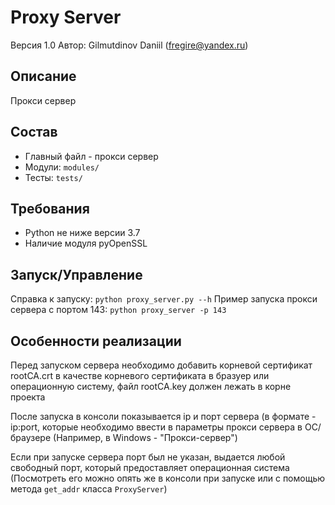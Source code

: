 # Proxy Server
Версия 1.0
Автор: Gilmutdinov Daniil (fregire@yandex.ru)

## Описание
Прокси сервер 

## Состав
- Главный файл - прокси сервер
- Модули: `modules/`
- Тесты: `tests/`

## Требования
- Python не ниже версии 3.7
- Наличие модуля pyOpenSSL

## Запуск/Управление
Справка к запуску: `python proxy_server.py --h`
Пример запуска прокси сервера с портом 143: `python proxy_server -p 143`

## Особенности реализации
Перед запуском сервера необходимо добавить корневой сертификат rootCA.crt в
качестве корневого сертификата в бразуер или операционную систему, файл rootCA.key 
должен лежать в корне проекта

После запуска в консоли показывается ip и порт сервера (в формате - ip:port, 
которые необходимо ввести в параметры прокси сервера в ОС/браузере 
(Например, в Windows - "Прокси-сервер")

Если при запуске сервера порт был не указан, выдается любой свободный порт,
который предоставляет операционная система (Посмотреть его можно опять же
в консоли при запуске или с помощью метода `get_addr` класса `ProxyServer`)





